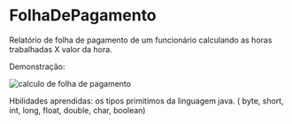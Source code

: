 # FolhaDePagamento

Relatório de folha de pagamento de um funcionário calculando as horas trabalhadas X valor da hora.


Demonstração:


![calculo de folha de pagamento](https://github.com/keisymars/FolhaDePagamento/assets/123252556/cd393e7c-e00f-4326-aab7-125f1dd36ca2)


Hbilidades aprendidas: os tipos primitimos da linguagem java. 
( byte, short, int, long, float, double, char, boolean)
